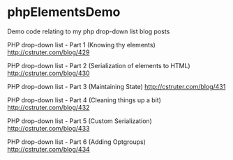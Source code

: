 # phpElementsDemo
Demo code relating to my php drop-down list blog posts

PHP drop-down list - Part 1 (Knowing thy elements)
http://cstruter.com/blog/429

PHP drop-down list - Part 2 (Serialization of elements to HTML)
http://cstruter.com/blog/430

PHP drop-down list - Part 3 (Maintaining State)
http://cstruter.com/blog/431

PHP drop-down list - Part 4 (Cleaning things up a bit)
http://cstruter.com/blog/432

PHP drop-down list - Part 5 (Custom Serialization)
http://cstruter.com/blog/433

PHP drop-down list - Part 6 (Adding Optgroups)
http://cstruter.com/blog/434
